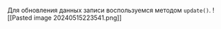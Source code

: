 Для обновления данных записи воспользуемся методом `update()`.
![[Pasted image 20240515223541.png]]
